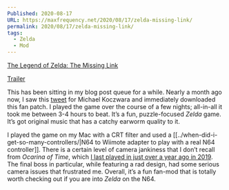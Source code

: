 ```yaml
---
Published: 2020-08-17
URL: https://maxfrequency.net/2020/08/17/zelda-missing-link/
permalink: 2020/08/17/zelda-missing-link/
tags:
  - Zelda
  - Mod
---
```

[The Legend of Zelda: The Missing Link](https://tml.z64.me/)

[Trailer](https://youtu.be/LM8Nc13bkGg)

This has been sitting in my blog post queue for a while. Nearly a month ago now, I saw this [tweet](https://twitter.com/SuperZambezi/status/1287087202959101952) for Michael Koczwara and immediately downloaded this fan patch. I played the game over the course of a few nights; all-in-all it took me between 3-4 hours to beat. It’s a fun, puzzle-focused *Zelda* game. It’s got original music that has a catchy earworm quality to it.

I played the game on my Mac with a CRT filter and used a [[../when-did-i-get-so-many-controllers/|N64 to Wiimote adapter to play with a real N64 controller]]. There is a certain level of camera jankiness that I don’t recall from *Ocarina of Time*, which [I last played in just over a year ago in 2019](https://twitter.com/MaxRoberts143/status/1154514604266938369). The final boss in particular, while featuring a rad design, had some serious camera issues that frustrated me. Overall, it’s a fun fan-mod that is totally worth checking out if you are into *Zelda* on the N64.
